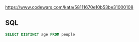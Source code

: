 https://www.codewars.com/kata/58111670e10b53be31000108

## SQL
```sql
SELECT DISTINCT age FROM people
```
